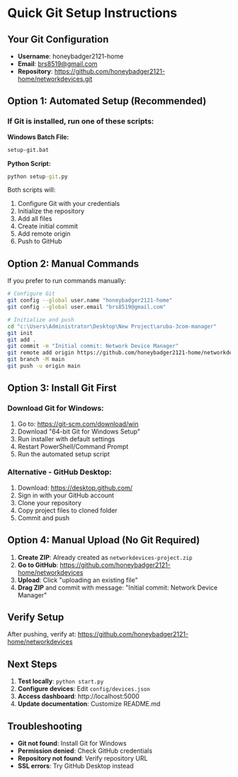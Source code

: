 # Quick Git Setup Instructions

## Your Git Configuration
- **Username**: honeybadger2121-home
- **Email**: brs8519@gmail.com
- **Repository**: https://github.com/honeybadger2121-home/networkdevices.git

## Option 1: Automated Setup (Recommended)

### If Git is installed, run one of these scripts:

**Windows Batch File:**
```cmd
setup-git.bat
```

**Python Script:**
```cmd  
python setup-git.py
```

Both scripts will:
1. Configure Git with your credentials
2. Initialize the repository
3. Add all files
4. Create initial commit
5. Add remote origin
6. Push to GitHub

## Option 2: Manual Commands

If you prefer to run commands manually:

```bash
# Configure Git
git config --global user.name "honeybadger2121-home"
git config --global user.email "brs8519@gmail.com"

# Initialize and push
cd "c:\Users\Administrator\Desktop\New Project\aruba-3com-manager"
git init
git add .
git commit -m "Initial commit: Network Device Manager"
git remote add origin https://github.com/honeybadger2121-home/networkdevices.git
git branch -M main
git push -u origin main
```

## Option 3: Install Git First

### Download Git for Windows:
1. Go to: https://git-scm.com/download/win
2. Download "64-bit Git for Windows Setup"
3. Run installer with default settings
4. Restart PowerShell/Command Prompt
5. Run the automated setup script

### Alternative - GitHub Desktop:
1. Download: https://desktop.github.com/
2. Sign in with your GitHub account
3. Clone your repository
4. Copy project files to cloned folder
5. Commit and push

## Option 4: Manual Upload (No Git Required)

1. **Create ZIP**: Already created as `networkdevices-project.zip`
2. **Go to GitHub**: https://github.com/honeybadger2121-home/networkdevices
3. **Upload**: Click "uploading an existing file"
4. **Drag ZIP** and commit with message: "Initial commit: Network Device Manager"

## Verify Setup

After pushing, verify at:
https://github.com/honeybadger2121-home/networkdevices

## Next Steps

1. **Test locally**: `python start.py`
2. **Configure devices**: Edit `config/devices.json`  
3. **Access dashboard**: http://localhost:5000
4. **Update documentation**: Customize README.md

## Troubleshooting

- **Git not found**: Install Git for Windows
- **Permission denied**: Check GitHub credentials
- **Repository not found**: Verify repository URL
- **SSL errors**: Try GitHub Desktop instead
